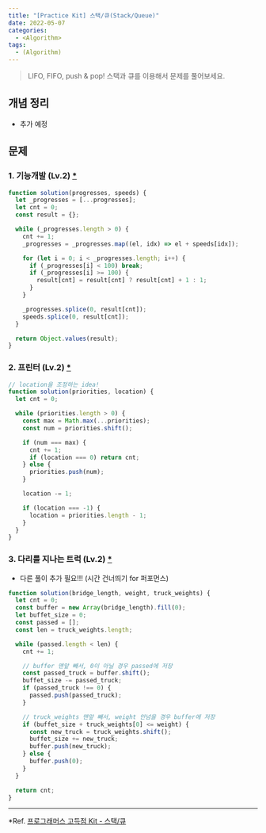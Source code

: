 ```yaml
---
title: "[Practice Kit] 스택/큐(Stack/Queue)"
date: 2022-05-07
categories:
  - <Algorithm>
tags:
  - (Algorithm)
---
```


> LIFO, FIFO, push & pop! 스택과 큐를 이용해서 문제를 풀어보세요.

## 개념 정리

- 추가 예정

## 문제

### 1. 기능개발 (Lv.2) [\*](https://programmers.co.kr/learn/courses/30/lessons/42586?language=javascript)

```js
function solution(progresses, speeds) {
  let _progresses = [...progresses];
  let cnt = 0;
  const result = {};

  while (_progresses.length > 0) {
    cnt += 1;
    _progresses = _progresses.map((el, idx) => el + speeds[idx]);

    for (let i = 0; i < _progresses.length; i++) {
      if (_progresses[i] < 100) break;
      if (_progresses[i] >= 100) {
        result[cnt] = result[cnt] ? result[cnt] + 1 : 1;
      }
    }

    _progresses.splice(0, result[cnt]);
    speeds.splice(0, result[cnt]);
  }

  return Object.values(result);
}
```

### 2. 프린터 (Lv.2) [\*](https://programmers.co.kr/learn/courses/30/lessons/42587)

```js
// location을 조정하는 idea!
function solution(priorities, location) {
  let cnt = 0;

  while (priorities.length > 0) {
    const max = Math.max(...priorities);
    const num = priorities.shift();

    if (num === max) {
      cnt += 1;
      if (location === 0) return cnt;
    } else {
      priorities.push(num);
    }

    location -= 1;

    if (location === -1) {
      location = priorities.length - 1;
    }
  }
}
```

### 3. 다리를 지나는 트럭 (Lv.2) [\*](https://programmers.co.kr/learn/courses/30/lessons/42583?language=javascript)

- 다른 풀이 추가 필요!!! (시간 건너띄기 for 퍼포먼스)

```js
function solution(bridge_length, weight, truck_weights) {
  let cnt = 0;
  const buffer = new Array(bridge_length).fill(0);
  let buffet_size = 0;
  const passed = [];
  const len = truck_weights.length;

  while (passed.length < len) {
    cnt += 1;

    // buffer 맨앞 빼서, 0이 아닐 경우 passed에 저장
    const passed_truck = buffer.shift();
    buffet_size -= passed_truck;
    if (passed_truck !== 0) {
      passed.push(passed_truck);
    }

    // truck_weights 맨앞 빼서, weight 안넘을 경우 buffer에 저장
    if (buffet_size + truck_weights[0] <= weight) {
      const new_truck = truck_weights.shift();
      buffet_size += new_truck;
      buffer.push(new_truck);
    } else {
      buffer.push(0);
    }
  }

  return cnt;
}
```

---

\*Ref. [프로그래머스 고득점 Kit - 스택/큐](https://programmers.co.kr/learn/courses/30/parts/12081)
